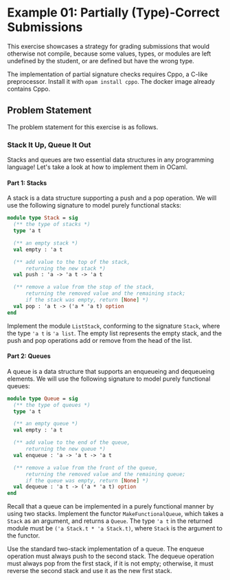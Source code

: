 # Example 01: Partially (Type)-Correct Submissions

This exercise showcases a strategy for grading submissions that would otherwise not compile, because some values, types, or modules are left undefined by the student, or are defined but have the wrong type.

The implementation of partial signature checks requires Cppo, a C-like preprocessor. Install it with `opam install cppo`. The docker image already contains Cppo.

## Problem Statement

The problem statement for this exercise is as follows.

### Stack It Up, Queue It Out

Stacks and queues are two essential data structures in any programming language! Let's take a look at how to implement them in OCaml.

#### Part 1: Stacks

A stack is a data structure supporting a push and a pop operation. We will use the following signature to model purely functional stacks:

```ocaml
module type Stack = sig
  (** the type of stacks *)
  type 'a t

  (** an empty stack *)
  val empty : 'a t

  (** add value to the top of the stack,
      returning the new stack *)
  val push : 'a -> 'a t -> 'a t

  (** remove a value from the stop of the stack,
      returning the removed value and the remaining stack;
      if the stack was empty, return [None] *)
  val pop : 'a t -> ('a * 'a t) option
end
```

Implement the module `ListStack`, conforming to the signature `Stack`, where the type `'a t` is `'a list`. The empty list represents the empty stack, and the push and pop operations add or remove from the head of the list.

#### Part 2: Queues

A queue is a data structure that supports an enqueueing and dequeueing elements. We will use the following signature to model purely functional queues:

```ocaml
module type Queue = sig
  (** the type of queues *)
  type 'a t

  (** an empty queue *)
  val empty : 'a t

  (** add value to the end of the queue,
      returning the new queue *)
  val enqueue : 'a -> 'a t -> 'a t

  (** remove a value from the front of the queue,
      returning the removed value and the remaining queue;
      if the queue was empty, return [None] *)
  val dequeue : 'a t -> ('a * 'a t) option
end
```

Recall that a queue can be implemented in a purely functional manner by using two stacks. Implement the functor `MakeFunctionalQueue`, which takes a `Stack` as an argument, and returns a `Queue`. The type `'a t` in the returned module must be `('a Stack.t * 'a Stack.t)`, where `Stack` is the argument to the functor.

Use the standard two-stack implementation of a queue. The enqueue operation must always push to the second stack. The dequeue operation must always pop from the first stack, if it is not empty; otherwise, it must reverse the second stack and use it as the new first stack.
